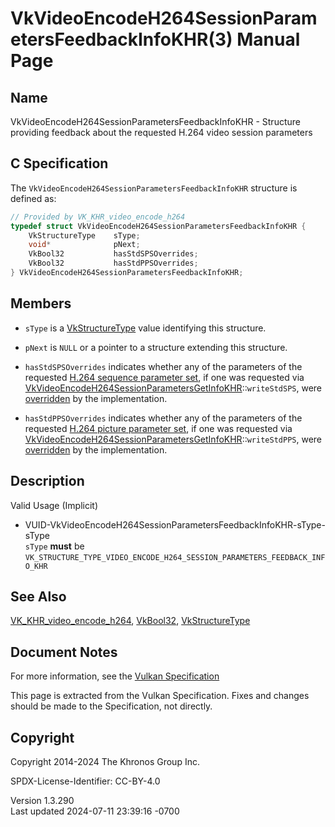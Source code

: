 # VkVideoEncodeH264SessionParametersFeedbackInfoKHR(3) Manual Page

## Name

VkVideoEncodeH264SessionParametersFeedbackInfoKHR - Structure providing
feedback about the requested H.264 video session parameters



## <a href="#_c_specification" class="anchor"></a>C Specification

The `VkVideoEncodeH264SessionParametersFeedbackInfoKHR` structure is
defined as:

``` c
// Provided by VK_KHR_video_encode_h264
typedef struct VkVideoEncodeH264SessionParametersFeedbackInfoKHR {
    VkStructureType    sType;
    void*              pNext;
    VkBool32           hasStdSPSOverrides;
    VkBool32           hasStdPPSOverrides;
} VkVideoEncodeH264SessionParametersFeedbackInfoKHR;
```

## <a href="#_members" class="anchor"></a>Members

- `sType` is a [VkStructureType](https://registry.khronos.org/vulkan/specs/1.3-extensions/man/html/VkStructureType.html) value identifying
  this structure.

- `pNext` is `NULL` or a pointer to a structure extending this
  structure.

- `hasStdSPSOverrides` indicates whether any of the parameters of the
  requested <a
  href="https://registry.khronos.org/vulkan/specs/1.3-extensions/html/vkspec.html#encode-h264-sps"
  target="_blank" rel="noopener">H.264 sequence parameter set</a>, if
  one was requested via
  [VkVideoEncodeH264SessionParametersGetInfoKHR](https://registry.khronos.org/vulkan/specs/1.3-extensions/man/html/VkVideoEncodeH264SessionParametersGetInfoKHR.html)::`writeStdSPS`,
  were <a
  href="https://registry.khronos.org/vulkan/specs/1.3-extensions/html/vkspec.html#encode-overrides"
  target="_blank" rel="noopener">overridden</a> by the implementation.

- `hasStdPPSOverrides` indicates whether any of the parameters of the
  requested <a
  href="https://registry.khronos.org/vulkan/specs/1.3-extensions/html/vkspec.html#encode-h264-pps"
  target="_blank" rel="noopener">H.264 picture parameter set</a>, if one
  was requested via
  [VkVideoEncodeH264SessionParametersGetInfoKHR](https://registry.khronos.org/vulkan/specs/1.3-extensions/man/html/VkVideoEncodeH264SessionParametersGetInfoKHR.html)::`writeStdPPS`,
  were <a
  href="https://registry.khronos.org/vulkan/specs/1.3-extensions/html/vkspec.html#encode-overrides"
  target="_blank" rel="noopener">overridden</a> by the implementation.

## <a href="#_description" class="anchor"></a>Description

Valid Usage (Implicit)

- <a
  href="#VUID-VkVideoEncodeH264SessionParametersFeedbackInfoKHR-sType-sType"
  id="VUID-VkVideoEncodeH264SessionParametersFeedbackInfoKHR-sType-sType"></a>
  VUID-VkVideoEncodeH264SessionParametersFeedbackInfoKHR-sType-sType  
  `sType` **must** be
  `VK_STRUCTURE_TYPE_VIDEO_ENCODE_H264_SESSION_PARAMETERS_FEEDBACK_INFO_KHR`

## <a href="#_see_also" class="anchor"></a>See Also

[VK_KHR_video_encode_h264](https://registry.khronos.org/vulkan/specs/1.3-extensions/man/html/VK_KHR_video_encode_h264.html),
[VkBool32](https://registry.khronos.org/vulkan/specs/1.3-extensions/man/html/VkBool32.html), [VkStructureType](https://registry.khronos.org/vulkan/specs/1.3-extensions/man/html/VkStructureType.html)

## <a href="#_document_notes" class="anchor"></a>Document Notes

For more information, see the <a
href="https://registry.khronos.org/vulkan/specs/1.3-extensions/html/vkspec.html#VkVideoEncodeH264SessionParametersFeedbackInfoKHR"
target="_blank" rel="noopener">Vulkan Specification</a>

This page is extracted from the Vulkan Specification. Fixes and changes
should be made to the Specification, not directly.

## <a href="#_copyright" class="anchor"></a>Copyright

Copyright 2014-2024 The Khronos Group Inc.

SPDX-License-Identifier: CC-BY-4.0

Version 1.3.290  
Last updated 2024-07-11 23:39:16 -0700
